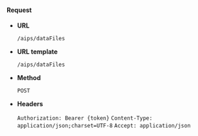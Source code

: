 #### Request

* **URL**

  `/aips/dataFiles`

* **URL template**

  `/aips/dataFiles`

* **Method**

  `POST`

* **Headers**

  `Authorization: Bearer {token}`
  `Content-Type: application/json;charset=UTF-8`
  `Accept: application/json`
